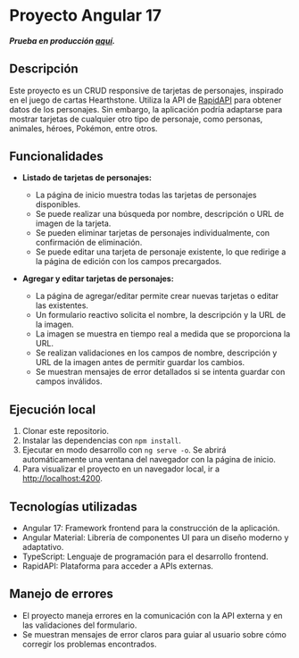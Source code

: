 # Proyecto Angular 17

##### Prueba en producción [aquí](https://aesthetic-gnome-f700d3.netlify.app).

## Descripción

Este proyecto es un CRUD responsive de tarjetas de personajes, inspirado en el juego de cartas Hearthstone. Utiliza la API de [RapidAPI](https://rapidapi.com/omgvamp/api/hearthstone/) para obtener datos de los personajes. Sin embargo, la aplicación podría adaptarse para mostrar tarjetas de cualquier otro tipo de personaje, como personas, animales, héroes, Pokémon, entre otros.

## Funcionalidades

- **Listado de tarjetas de personajes:**

  - La página de inicio muestra todas las tarjetas de personajes disponibles.
  - Se puede realizar una búsqueda por nombre, descripción o URL de imagen de la tarjeta.
  - Se pueden eliminar tarjetas de personajes individualmente, con confirmación de eliminación.
  - Se puede editar una tarjeta de personaje existente, lo que redirige a la página de edición con los campos precargados.

- **Agregar y editar tarjetas de personajes:**
  - La página de agregar/editar permite crear nuevas tarjetas o editar las existentes.
  - Un formulario reactivo solicita el nombre, la descripción y la URL de la imagen.
  - La imagen se muestra en tiempo real a medida que se proporciona la URL.
  - Se realizan validaciones en los campos de nombre, descripción y URL de la imagen antes de permitir guardar los cambios.
  - Se muestran mensajes de error detallados si se intenta guardar con campos inválidos.

## Ejecución local

1. Clonar este repositorio.
2. Instalar las dependencias con `npm install`.
3. Ejecutar en modo desarrollo con `ng serve -o`. Se abrirá automáticamente una ventana del navegador con la página de inicio.
4. Para visualizar el proyecto en un navegador local, ir a [http://localhost:4200](http://localhost:4200).

## Tecnologías utilizadas

- Angular 17: Framework frontend para la construcción de la aplicación.
- Angular Material: Librería de componentes UI para un diseño moderno y adaptativo.
- TypeScript: Lenguaje de programación para el desarrollo frontend.
- RapidAPI: Plataforma para acceder a APIs externas.

## Manejo de errores

- El proyecto maneja errores en la comunicación con la API externa y en las validaciones del formulario.
- Se muestran mensajes de error claros para guiar al usuario sobre cómo corregir los problemas encontrados.
